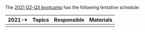 The [2021 Q2-Q3 bootcamp](https://typescript-bootcamp.evolution.com/by) has the following tentative schedule:

| 2021-\* | Topics | Responsible | Materials |
| ------- | ------ | ----------- | --------- |
|         |        |             |           |
